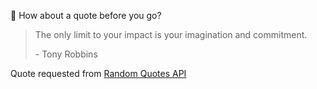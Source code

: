📣 How about a quote before you go?

> The only limit to your impact is your imagination and commitment.
>
> <p>- Tony Robbins</p>

Quote requested from [Random Quotes API](https://github.com/lukePeavey/quotable)
